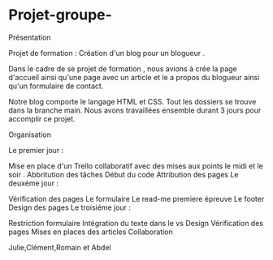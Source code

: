 # Projet-groupe-

Présentation

Projet de formation : Création d'un blog pour un blogueur .

Dans le cadre de se projet de formation , nous avions à crée la page d'accueil ainsi qu'une page avec un article et le a propos du blogueur ainsi qu'un formulaire de contact.

Notre blog comporte le langage HTML et CSS. Tout les dossiers se trouve dans la branche main. Nous avons travaillées ensemble durant 3 jours pour accomplir ce projet.

Organisation

Le premier jour :

Mise en place d'un Trello collaboratif avec des mises aux points le midi et le soir .
Abbritution des tâches
Début du code
Attribution des pages
Le deuxéme jour :

Vérification des pages
Le formulaire
Le read-me premiere épreuve
Le footer
Design des pages
Le troisiéme jour :

Restriction formulaire
Intégration du texte dans le vs
Design
Vérification des pages
Mises en places des articles
Collaboration

Julie,Clément,Romain et Abdel
